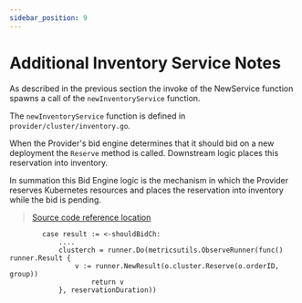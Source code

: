 ```yaml
---
sidebar_position: 9
---
```


# Additional Inventory Service Notes

As described in the previous section the invoke of the NewService function spawns a call of the `newInventoryService` function.

The `newInventoryService` function is defined in `provider/cluster/inventory.go`.

When the Provider's bid engine determines that it should bid on a new deployment the `Reserve` method is called.  Downstream logic places this reservation into inventory.

In summation this Bid Engine logic is the mechanism in which the Provider reserves Kubernetes resources and places the reservation into inventory while the bid is pending.

> [Source code reference location](https://github.com/akash-network/provider/blob/95458f90c22c3be343efa7402ba4ac72100e251c/bidengine/order.go)

```
		case result := <-shouldBidCh:
			....
			clusterch = runner.Do(metricsutils.ObserveRunner(func() runner.Result {
				v := runner.NewResult(o.cluster.Reserve(o.orderID, group))
					return v
			}, reservationDuration))
```